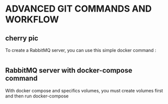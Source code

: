 # ADVANCED GIT COMMANDS AND WORKFLOW

## cherry pic
To create a RabbitMQ server, you can use this simple docker command :  
```

```

## RabbitMQ server with docker-compose command
With docker compose and specifics volumes, you must create volumes first and then run docker-compose  
```
```
